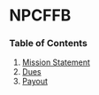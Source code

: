 # NPCFFB

### Table of Contents

1. [Mission Statement](#Mission-Statement)
1. [Dues](#Dues)
1. [Payout](#Payout)

